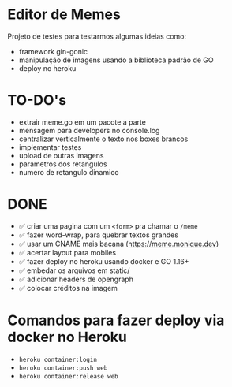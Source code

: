 # Editor de Memes

Projeto de testes para testarmos algumas ideias como:

- framework gin-gonic
- manipulação de imagens usando a biblioteca padrão de GO
- deploy no heroku

# TO-DO's

* extrair meme.go em um pacote a parte
* mensagem para developers no console.log
* centralizar verticalmente o texto nos boxes brancos
* implementar testes
* upload de outras imagens
* parametros dos retangulos
* numero de retangulo dinamico

# DONE

* ✅ criar uma pagina com um `<form>` pra chamar o `/meme`
* ✅ fazer word-wrap, para quebrar textos grandes
* ✅ usar um CNAME mais bacana (https://meme.monique.dev)
* ✅ acertar layout para mobiles
* ✅ fazer deploy no heroku usando docker e GO 1.16+
* ✅ embedar os arquivos em static/
* ✅ adicionar headers de opengraph
* ✅ colocar créditos na imagem

# Comandos para fazer deploy via docker no Heroku

* `heroku container:login`
* `heroku container:push web`
* `heroku container:release web`

